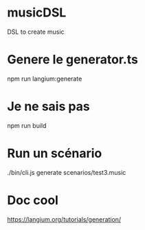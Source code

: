 # musicDSL
DSL to create music


# Genere le generator.ts
npm run langium:generate

# Je ne sais pas 
npm run build

# Run un scénario 
./bin/cli.js generate scenarios/test3.music 

# Doc cool 

https://langium.org/tutorials/generation/

